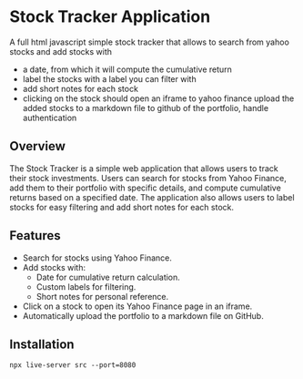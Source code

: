 # Stock Tracker Application

A full html javascript simple stock tracker that allows to search from yahoo stocks and add stocks with 
- a date, from which it will compute the cumulative return
- label the stocks with a label you can filter with
- add short notes for each stock
- clicking on the stock should open an iframe to yahoo finance
upload the added stocks to a markdown file to github of the portfolio, handle authentication

## Overview
The Stock Tracker is a simple web application that allows users to track their stock investments. Users can search for stocks from Yahoo Finance, add them to their portfolio with specific details, and compute cumulative returns based on a specified date. The application also allows users to label stocks for easy filtering and add short notes for each stock.

## Features
- Search for stocks using Yahoo Finance.
- Add stocks with:
  - Date for cumulative return calculation.
  - Custom labels for filtering.
  - Short notes for personal reference.
- Click on a stock to open its Yahoo Finance page in an iframe.
- Automatically upload the portfolio to a markdown file on GitHub.


## Installation
```
npx live-server src --port=8080 
```